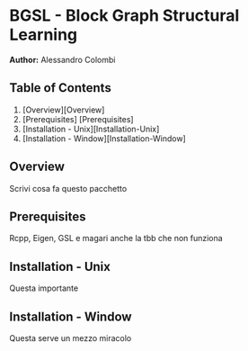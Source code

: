 # BGSL - Block Graph Structural Learning
**Author:** Alessandro Colombi

## Table of Contents
1. [Overview][Overview]
2. [Prerequisites] [Prerequisites]
3. [Installation - Unix][Installation-Unix]
4. [Installation - Window][Installation-Window]

## Overview

Scrivi cosa fa questo pacchetto

## Prerequisites

Rcpp, Eigen, GSL e magari anche la tbb che non funziona

## Installation - Unix

Questa importante

## Installation - Window

Questa serve un mezzo miracolo
